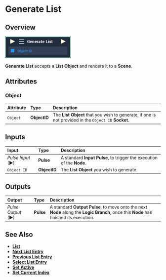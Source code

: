 # Generate List

## Overview

![The Generate List Node.](../.gitbook/assets/generate-list.PNG)

**Generate List** accepts a **List** **Object** and renders it to a **Scene**.

## Attributes

### Object

| Attribute | Type | Description |
| :--- | :--- | :--- |
| `Object` | **ObjectID** | The **List** **Object** that you wish to generate, if one is not provided in the `Object ID` **Socket**. |

## Inputs

| Input | Type | Description |
| :--- | :--- | :--- |
| _Pulse Input_ \(►\) | **Pulse** | A standard **Input Pulse**, to trigger the execution of the **Node**. |
| `Object ID` | **ObjectID** | The **List** **Object** you wish to generate. |

## Outputs

| Output | Type | Description |
| :--- | :--- | :--- |
| _Pulse Output_ \(►\) | **Pulse** | A standard **Output Pulse**, to move onto the next **Node** along the **Logic Branch**, once this **Node** has finished its execution. |

## See Also

* [**List**](https://github.com/cgi-studio-gmbh/incari-doc/tree/66656c2442958de634bc73f77b533a03f83df0fb/toolbox/incari/list/objects/scene-objects/list.md)
* [**Next List Entry**](https://github.com/cgi-studio-gmbh/incari-doc/tree/66656c2442958de634bc73f77b533a03f83df0fb/toolbox/incari/list/toolbox/incari/list/next-list-entry.md)
* [**Previous List Entry**](https://github.com/cgi-studio-gmbh/incari-doc/tree/66656c2442958de634bc73f77b533a03f83df0fb/toolbox/incari/list/toolbox/incari/list/previous-list-entry.md)
* [**Select List Entry**](https://github.com/cgi-studio-gmbh/incari-doc/tree/66656c2442958de634bc73f77b533a03f83df0fb/toolbox/incari/list/toolbox/incari/list/select-list-entry.md)
* [**Set Active**](https://github.com/cgi-studio-gmbh/incari-doc/tree/66656c2442958de634bc73f77b533a03f83df0fb/toolbox/incari/list/toolbox/incari/list/set-active.md)
* [**Set Current Index**](https://github.com/cgi-studio-gmbh/incari-doc/tree/66656c2442958de634bc73f77b533a03f83df0fb/toolbox/incari/list/toolbox/incari/list/set-current-index.md)

